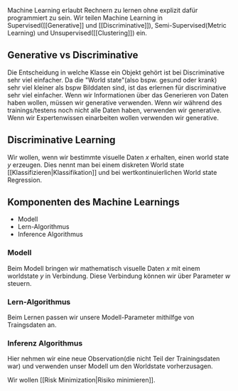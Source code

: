 Machine Learning erlaubt Rechnern zu lernen ohne explizit dafür programmiert zu sein.
Wir teilen Machine Learning in Supervised([[Generative]] und [[Discriminative]]), Semi-Supervised(Metric Learning) und Unsupervised([[Clustering]]) ein.

## Generative vs Discriminative
Die Entscheidung in welche Klasse ein Objekt gehört ist bei Discriminative sehr viel einfacher.
Da die "World state"(also bspw. gesund oder krank) sehr viel kleiner als bspw Bilddaten sind, ist das erlernen für discriminative sehr viel einfacher.
Wenn wir Informationen über das Generieren von Daten haben wollen, müssen wir generative verwenden.
Wenn wir während des trainings/testens noch nicht alle Daten haben, verwenden wir generative.
Wenn wir Expertenwissen einarbeiten wollen verwenden wir generative.

## Discriminative Learning
Wir wollen, wenn wir bestimmte visuelle Daten $x$ erhalten, einen world state $y$ erzeugen.
Dies nennt man bei einem diskreten World state [[Klassifizieren|Klassifikation]] und bei wertkontinuierlichen World state Regression.

## Komponenten des Machine Learnings
- Modell
- Lern-Algorithmus
- Inference Algorithmus

### Modell
Beim Modell bringen wir mathematisch visuelle Daten $x$ mit einem worldstate $y$ in Verbindung. Diese Verbindung können wir über Parameter $w$ steuern.
### Lern-Algorithmus
Beim Lernen passen wir unsere Modell-Parameter mithilfge von Traingsdaten an.
### Inferenz Algorithmus
Hier nehmen wir eine neue Observation(die nicht Teil der Trainingsdaten war) und verwenden unser Modell um den Worldstate vorherzusagen.


Wir wollen [[Risk Minimization|Risiko minimieren]].